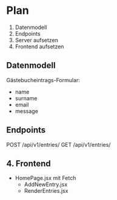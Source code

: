 # Plan

1. Datenmodell
2. Endpoints
3. Server aufsetzen
4. Frontend aufsetzen

## Datenmodell

Gästebucheintrags-Formular:

- name
- surname
- email
- message

## Endpoints

POST /api/v1/entries/
GET /api/v1/entries/

## 4. Frontend

- HomePage.jsx mit Fetch
  - AddNewEntry.jsx
  - RenderEntries.jsx
